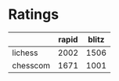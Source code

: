 # Ratings

|          | rapid | blitz |
|----------|-------|-------|
| lichess  | 2002 | 1506 |
| chesscom | 1671 | 1001 |
